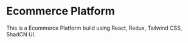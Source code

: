 # Ecommerce Platform

This is a Ecommerce Platform build using React, Redux, Tailwind CSS, ShadCN UI.
